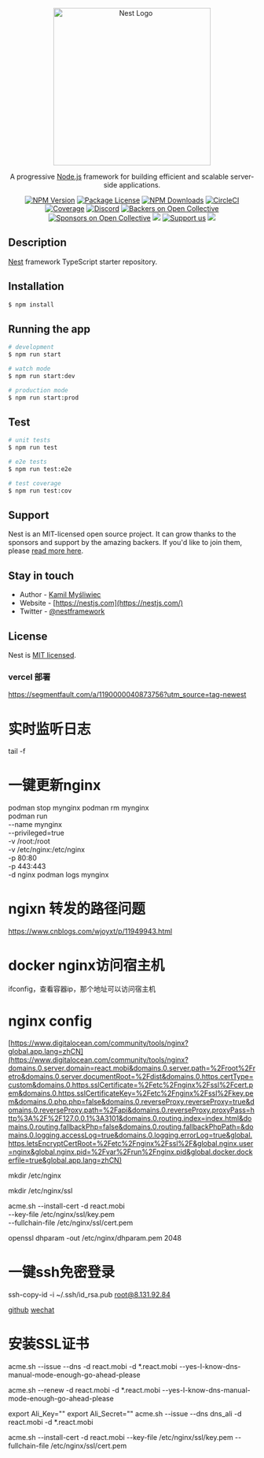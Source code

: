 <p align="center">
  <a href="http://nestjs.com/" target="blank"><img src="https://nestjs.com/img/logo_text.svg" width="320" alt="Nest Logo" /></a>
</p>

[circleci-image]: https://img.shields.io/circleci/build/github/nestjs/nest/master?token=abc123def456
[circleci-url]: https://circleci.com/gh/nestjs/nest

  <p align="center">A progressive <a href="http://nodejs.org" target="_blank">Node.js</a> framework for building efficient and scalable server-side applications.</p>
    <p align="center">
<a href="https://www.npmjs.com/~nestjscore" target="_blank"><img src="https://img.shields.io/npm/v/@nestjs/core.svg" alt="NPM Version" /></a>
<a href="https://www.npmjs.com/~nestjscore" target="_blank"><img src="https://img.shields.io/npm/l/@nestjs/core.svg" alt="Package License" /></a>
<a href="https://www.npmjs.com/~nestjscore" target="_blank"><img src="https://img.shields.io/npm/dm/@nestjs/common.svg" alt="NPM Downloads" /></a>
<a href="https://circleci.com/gh/nestjs/nest" target="_blank"><img src="https://img.shields.io/circleci/build/github/nestjs/nest/master" alt="CircleCI" /></a>
<a href="https://coveralls.io/github/nestjs/nest?branch=master" target="_blank"><img src="https://coveralls.io/repos/github/nestjs/nest/badge.svg?branch=master#9" alt="Coverage" /></a>
<a href="https://discord.gg/G7Qnnhy" target="_blank"><img src="https://img.shields.io/badge/discord-online-brightgreen.svg" alt="Discord"/></a>
<a href="https://opencollective.com/nest#backer" target="_blank"><img src="https://opencollective.com/nest/backers/badge.svg" alt="Backers on Open Collective" /></a>
<a href="https://opencollective.com/nest#sponsor" target="_blank"><img src="https://opencollective.com/nest/sponsors/badge.svg" alt="Sponsors on Open Collective" /></a>
  <a href="https://paypal.me/kamilmysliwiec" target="_blank"><img src="https://img.shields.io/badge/Donate-PayPal-ff3f59.svg"/></a>
    <a href="https://opencollective.com/nest#sponsor"  target="_blank"><img src="https://img.shields.io/badge/Support%20us-Open%20Collective-41B883.svg" alt="Support us"></a>
  <a href="https://twitter.com/nestframework" target="_blank"><img src="https://img.shields.io/twitter/follow/nestframework.svg?style=social&label=Follow"></a>
</p>
  <!--[![Backers on Open Collective](https://opencollective.com/nest/backers/badge.svg)](https://opencollective.com/nest#backer)
  [![Sponsors on Open Collective](https://opencollective.com/nest/sponsors/badge.svg)](https://opencollective.com/nest#sponsor)-->

## Description

[Nest](https://github.com/nestjs/nest) framework TypeScript starter repository.

## Installation

```bash
$ npm install
```

## Running the app

```bash
# development
$ npm run start

# watch mode
$ npm run start:dev

# production mode
$ npm run start:prod
```

## Test

```bash
# unit tests
$ npm run test

# e2e tests
$ npm run test:e2e

# test coverage
$ npm run test:cov
```

## Support

Nest is an MIT-licensed open source project. It can grow thanks to the sponsors and support by the amazing backers. If you'd like to join them, please [read more here](https://docs.nestjs.com/support).

## Stay in touch

- Author - [Kamil Myśliwiec](https://kamilmysliwiec.com)
- Website - [https://nestjs.com](https://nestjs.com/)
- Twitter - [@nestframework](https://twitter.com/nestframework)

## License

Nest is [MIT licensed](LICENSE).

### vercel 部署
https://segmentfault.com/a/1190000040873756?utm_source=tag-newest


# 实时监听日志
tail -f 

# 一键更新nginx
podman stop mynginx
podman rm mynginx  
podman run \
--name mynginx \
--privileged=true \
-v /root:/root \
-v /etc/nginx:/etc/nginx \
-p 80:80 \
-p 443:443 \
-d nginx
podman logs mynginx  

# ngixn 转发的路径问题
https://www.cnblogs.com/wjoyxt/p/11949943.html

# docker nginx访问宿主机
ifconfig，查看容器ip，那个地址可以访问宿主机

# nginx config

[https://www.digitalocean.com/community/tools/nginx?global.app.lang=zhCN](https://www.digitalocean.com/community/tools/nginx?domains.0.server.domain=react.mobi&domains.0.server.path=%2Froot%2Fretro&domains.0.server.documentRoot=%2Fdist&domains.0.https.certType=custom&domains.0.https.sslCertificate=%2Fetc%2Fnginx%2Fssl%2Fcert.pem&domains.0.https.sslCertificateKey=%2Fetc%2Fnginx%2Fssl%2Fkey.pem&domains.0.php.php=false&domains.0.reverseProxy.reverseProxy=true&domains.0.reverseProxy.path=%2Fapi&domains.0.reverseProxy.proxyPass=http%3A%2F%2F127.0.0.1%3A3101&domains.0.routing.index=index.html&domains.0.routing.fallbackPhp=false&domains.0.routing.fallbackPhpPath=&domains.0.logging.accessLog=true&domains.0.logging.errorLog=true&global.https.letsEncryptCertRoot=%2Fetc%2Fnginx%2Fssl%2F&global.nginx.user=nginx&global.nginx.pid=%2Fvar%2Frun%2Fnginx.pid&global.docker.dockerfile=true&global.app.lang=zhCN)

mkdir /etc/nginx

mkdir /etc/nginx/ssl

acme.sh --install-cert -d react.mobi \
--key-file       /etc/nginx/ssl/key.pem  \
--fullchain-file /etc/nginx/ssl/cert.pem

openssl dhparam -out /etc/nginx/dhparam.pem 2048

# 一键ssh免密登录
ssh-copy-id -i ~/.ssh/id_rsa.pub root@8.131.92.84

[github](https://react.mobi/api/oauth/github)
[wechat](https://react.mobi/api/oauth/wechat)


# 安装SSL证书

<!-- 手动 -->

acme.sh --issue --dns -d react.mobi -d *.react.mobi --yes-I-know-dns-manual-mode-enough-go-ahead-please

acme.sh --renew -d react.mobi -d *.react.mobi --yes-I-know-dns-manual-mode-enough-go-ahead-please

<!-- dns -->
export Ali_Key=""
export Ali_Secret=""
acme.sh --issue --dns dns_ali -d react.mobi -d *.react.mobi

<!-- 安装证书 -->
acme.sh --install-cert -d react.mobi --key-file /etc/nginx/ssl/key.pem --fullchain-file /etc/nginx/ssl/cert.pem

<!-- 更新nginx -->